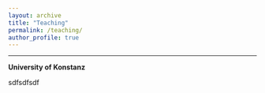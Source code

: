 ```yaml
---
layout: archive
title: "Teaching"
permalink: /teaching/
author_profile: true
---
```

------
**University of Konstanz**

sdfsdfsdf
